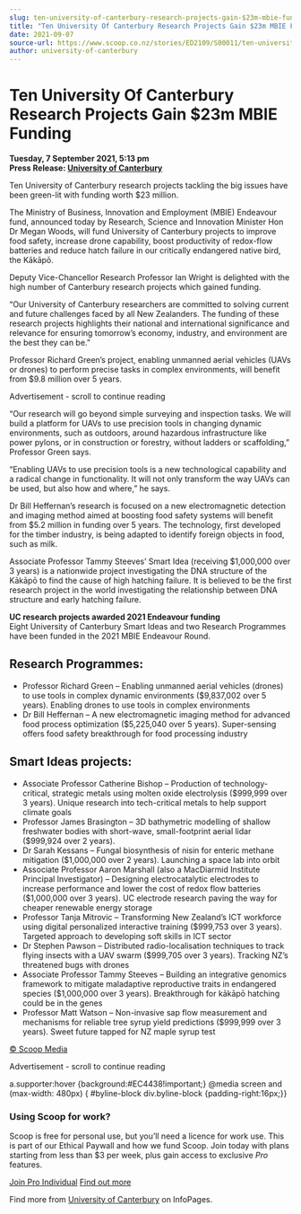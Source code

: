 ```yaml
---
slug: ten-university-of-canterbury-research-projects-gain-$23m-mbie-funding
title: "Ten University Of Canterbury Research Projects Gain $23m MBIE Funding"
date: 2021-09-07
source-url: https://www.scoop.co.nz/stories/ED2109/S00011/ten-university-of-canterbury-research-projects-gain-23m-mbie-funding.htm
author: university-of-canterbury
---
```

Ten University Of Canterbury Research Projects Gain $23m MBIE Funding
=====================================================================

**Tuesday, 7 September 2021, 5:13 pm**  
**Press Release: [University of Canterbury](https://info.scoop.co.nz/University_of_Canterbury)**

Ten University of Canterbury research projects tackling the big issues have been green-lit with funding worth $23 million.

The Ministry of Business, Innovation and Employment (MBIE) Endeavour fund, announced today by Research, Science and Innovation Minister Hon Dr Megan Woods, will fund University of Canterbury projects to improve food safety, increase drone capability, boost productivity of redox-flow batteries and reduce hatch failure in our critically endangered native bird, the Kākāpō.

Deputy Vice-Chancellor Research Professor Ian Wright is delighted with the high number of Canterbury research projects which gained funding.

“Our University of Canterbury researchers are committed to solving current and future challenges faced by all New Zealanders. The funding of these research projects highlights their national and international significance and relevance for ensuring tomorrow’s economy, industry, and environment are the best they can be.”

Professor Richard Green’s project, enabling unmanned aerial vehicles (UAVs or drones) to perform precise tasks in complex environments, will benefit from $9.8 million over 5 years.

Advertisement - scroll to continue reading





“Our research will go beyond simple surveying and inspection tasks. We will build a platform for UAVs to use precision tools in changing dynamic environments, such as outdoors, around hazardous infrastructure like power pylons, or in construction or forestry, without ladders or scaffolding,” Professor Green says.

“Enabling UAVs to use precision tools is a new technological capability and a radical change in functionality. It will not only transform the way UAVs can be used, but also how and where,” he says.

Dr Bill Heffernan’s research is focused on a new electromagnetic detection and imaging method aimed at boosting food safety systems will benefit from $5.2 million in funding over 5 years. The technology, first developed for the timber industry, is being adapted to identify foreign objects in food, such as milk.

Associate Professor Tammy Steeves’ Smart Idea (receiving $1,000,000 over 3 years) is a nationwide project investigating the DNA structure of the Kākāpō to find the cause of high hatching failure. It is believed to be the first research project in the world investigating the relationship between DNA structure and early hatching failure.

**UC research projects awarded 2021 Endeavour funding**  
Eight University of Canterbury Smart Ideas and two Research Programmes have been funded in the 2021 MBIE Endeavour Round.

Research Programmes:
--------------------

*   Professor Richard Green – Enabling unmanned aerial vehicles (drones) to use tools in complex dynamic environments ($9,837,002 over 5 years). Enabling drones to use tools in complex environments
*   Dr Bill Heffernan – A new electromagnetic imaging method for advanced food process optimization ($5,225,040 over 5 years). Super-sensing offers food safety breakthrough for food processing industry

Smart Ideas projects:
---------------------

*   Associate Professor Catherine Bishop – Production of technology-critical, strategic metals using molten oxide electrolysis ($999,999 over 3 years). Unique research into tech-critical metals to help support climate goals
*   Professor James Brasington – 3D bathymetric modelling of shallow freshwater bodies with short-wave, small-footprint aerial lidar ($999,924 over 2 years).
*   Dr Sarah Kessans – Fungal biosynthesis of nisin for enteric methane mitigation ($1,000,000 over 2 years). Launching a space lab into orbit
*   Associate Professor Aaron Marshall (also a MacDiarmid Institute Principal Investigator) – Designing electrocatalytic electrodes to increase performance and lower the cost of redox flow batteries ($1,000,000 over 3 years). UC electrode research paving the way for cheaper renewable energy storage
*   Professor Tanja Mitrovic – Transforming New Zealand’s ICT workforce using digital personalized interactive training ($999,753 over 3 years). Targeted approach to developing soft skills in ICT sector
*   Dr Stephen Pawson – Distributed radio-localisation techniques to track flying insects with a UAV swarm ($999,705 over 3 years). Tracking NZ’s threatened bugs with drones
*   Associate Professor Tammy Steeves – Building an integrative genomics framework to mitigate maladaptive reproductive traits in endangered species ($1,000,000 over 3 years). Breakthrough for kākāpō hatching could be in the genes
*   Professor Matt Watson – Non-invasive sap flow measurement and mechanisms for reliable tree syrup yield predictions ($999,999 over 3 years). Sweet future tapped for NZ maple syrup test

[© Scoop Media](http://www.scoop.co.nz/about/terms.html)  

Advertisement - scroll to continue reading



a.supporter:hover {background:#EC4438!important;} @media screen and (max-width: 480px) { #byline-block div.byline-block {padding-right:16px;}}

### Using Scoop for work?

Scoop is free for personal use, but you’ll need a licence for work use. This is part of our Ethical Paywall and how we fund Scoop. Join today with plans starting from less than $3 per week, plus gain access to exclusive _Pro_ features.  
  
[Join Pro Individual](https://pro.scoop.co.nz/Individual/?from=ProIn24) [Find out more](https://pro.scoop.co.nz/using-scoop-for-work/?from=ProIn24)

Find more from [University of Canterbury](https://info.scoop.co.nz/University_of_Canterbury) on InfoPages.